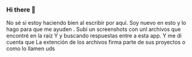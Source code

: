 ### Hi there 👋

<!--
**Algotemo/Algotemo** is a ✨ _special_ ✨ repository because its `README.md` (this file) appears on your GitHub profile.

Here are some ideas to get you started:

- 🔭 I’m currently working on ...
- 🌱 I’m currently learning ...
- 👯 I’m looking to collaborate on ...
- 🤔 I’m looking for help with ...
- 💬 Ask me about ...
- 📫 How to reach me: ...
- 😄 Pronouns: ...
- ⚡ Fun fact: ...
-->
No sé si estoy haciendo bien al escribir por aquí.
Soy nuevo en esto y lo hago para que me ayuden .
Subí un screenshots con unl archivos que encontré en la raíz
Y y buscando respuestas entre a esta app. Y me di cuenta que 
La extención de los archivos firma parte de sus proyectos o como lo llamen uds
